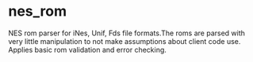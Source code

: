 # nes_rom
NES rom parser for iNes, Unif, Fds file formats.The roms are parsed with very little manipulation to not make assumptions about client code use.
Applies basic rom validation and error checking.
